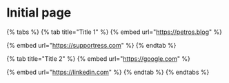 # Initial page

{% tabs %}
{% tab title="Title 1" %}
{% embed url="https://petros.blog" %}

{% embed url="https://supportress.com" %}
{% endtab %}

{% tab title="Title 2" %}
{% embed url="https://google.com" %}

{% embed url="https://linkedin.com" %}
{% endtab %}
{% endtabs %}

